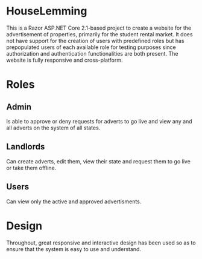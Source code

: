 # HouseLemming

This is a Razor ASP.NET Core 2.1-based project to create a website for the advertisement of properties, primarily for the student rental market.
It does not have support for the creation of users with predefined roles but has prepopulated users of each available role for testing purposes since authorization and authentication functionalities are both present.
The website is fully responsive and cross-platform.

# Roles
## Admin
Is able to approve or deny requests for adverts to go live and view any and all adverts on the system of all states.

## Landlords
Can create adverts, edit them, view their state and request them to go live or take them offline.

## Users
Can view only the active and approved advertisments.

# Design
Throughout, great responsive and interactive design has been used so as to ensure that the system is easy to use and understand.
